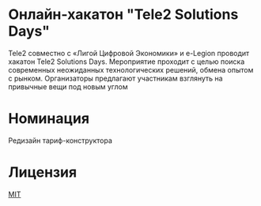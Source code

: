 # Онлайн-хакатон "Tele2 Solutions Days"

Tele2 совместно с «Лигой Цифровой Экономики» и e-Legion проводит хакатон Tele2 Solutions Days. Мероприятие проходит с целью поиска современных неожиданных технологических решений, обмена опытом с рынком. Организаторы предлагают участникам взглянуть на привычные вещи под новым углом

# Номинация

Редизайн тариф-конструктора

# Лицензия

[MIT](/LICENSE)
